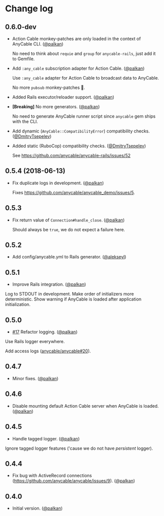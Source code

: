 # Change log

## 0.6.0-dev

- Action Cable monkey-patches are only loaded in the context of AnyCable CLI. ([@palkan][])

  No need to think about `requie` and `group` for `anycable-rails`, just add it to Gemfile.

- Add `:any_cable` subscription adapter for Action Cable. ([@palkan][])

  Use `:any_cable` adapter for Action Cable to broadcast data to AnyCable.

  No more `pubsub` monkey-patches 🎉.

- Added Rails executor/reloader support. ([@palkan][])

- **[Breaking]** No more generators. ([@palkan][])

  No need to generate AnyCable runner script since `anycable` gem ships with
  the CLI.

- Add dynamic (`AnyCable::CompatibilityError`) compatibility checks. ([@DmitryTsepelev][])

- Added static (RuboCop) compatibility checks. ([@DmitryTsepelev][])

  See https://github.com/anycable/anycable-rails/issues/52

## 0.5.4 (2018-06-13)

- Fix duplicate logs in development. ([@palkan][])

  Fixes https://github.com/anycable/anycable_demo/issues/5.

## 0.5.3

- Fix return value of `Connection#handle_close`. ([@palkan][])

  Should always be `true`, we do not expect a failure here.

## 0.5.2

- Add config/anycable.yml to Rails generator. ([@alekseyl][])

## 0.5.1

- Improve Rails integration. ([@palkan][])

Log to STDOUT in development.
Make order of initializers more deterministic.
Show warning if AnyCable is loaded after application initialization.

## 0.5.0

- [#17](https://github.com/anycable/anycable-rails/issues/17) Refactor logging. ([@palkan][])

Use Rails logger everywhere.

Add access logs ([anycable/anycable#20](https://github.com/anycable/anycable/issues/20)).

## 0.4.7

- Minor fixes. ([@palkan][])

## 0.4.6

- Disable mounting default Action Cable server when AnyCable is loaded. ([@palkan][])

## 0.4.5

- Handle tagged logger. ([@palkan][])

Ignore tagged logger features ('cause we do not have _persistent_ logger).

## 0.4.4

- Fix bug with ActiveRecord connections (https://github.com/anycable/anycable/issues/9). ([@palkan][])

## 0.4.0

- Initial version. ([@palkan][])

[@palkan]: https://github.com/palkan
[@alekseyl]: https://github.com/alekseyl
[@DmitryTsepelev]: https://github.com/DmitryTsepelev
